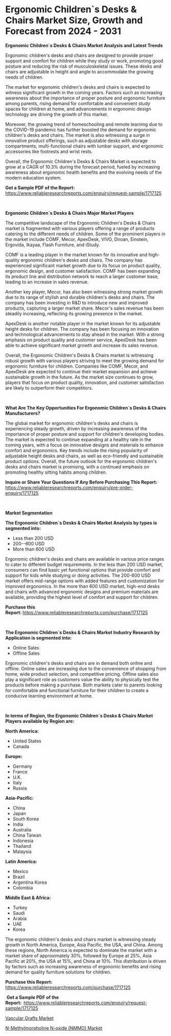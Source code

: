 <p><h1>Ergonomic Children`s Desks & Chairs Market Size, Growth and Forecast from 2024 - 2031</h1></p><p><strong>Ergonomic Children`s Desks & Chairs Market Analysis and Latest Trends</strong></p>
<p><p>Ergonomic children's desks and chairs are designed to provide proper support and comfort for children while they study or work, promoting good posture and reducing the risk of musculoskeletal issues. These desks and chairs are adjustable in height and angle to accommodate the growing needs of children.</p><p>The market for ergonomic children's desks and chairs is expected to witness significant growth in the coming years. Factors such as increasing awareness about the importance of proper posture and ergonomic furniture among parents, rising demand for comfortable and convenient study spaces for children at home, and advancements in ergonomic design technology are driving the growth of this market.</p><p>Moreover, the growing trend of homeschooling and remote learning due to the COVID-19 pandemic has further boosted the demand for ergonomic children's desks and chairs. The market is also witnessing a surge in innovative product offerings, such as adjustable desks with storage compartments, multi-functional chairs with lumbar support, and ergonomic accessories like footrests and wrist rests.</p><p>Overall, the Ergonomic Children's Desks & Chairs Market is expected to grow at a CAGR of 10.3% during the forecast period, fueled by increasing awareness about ergonomic health benefits and the evolving needs of the modern education system.</p></p>
<p><strong>Get a Sample PDF of the Report:&nbsp;</strong> <a href="https://www.reliableresearchreports.com/enquiry/request-sample/1717125">https://www.reliableresearchreports.com/enquiry/request-sample/1717125</a></p>
<p>&nbsp;</p>
<p><strong>Ergonomic Children`s Desks & Chairs Major Market Players</strong></p>
<p><p>The competitive landscape of the Ergonomic Children's Desks & Chairs market is fragmented with various players offering a range of products catering to the different needs of children. Some of the prominent players in the market include COMF, Mecor, ApexDesk, VIVO, Diroan, Einstein, Ergovida, Ikayaa, Flash Furniture, and iStudy.</p><p>COMF is a leading player in the market known for its innovative and high-quality ergonomic children's desks and chairs. The company has experienced significant market growth due to its focus on product quality, ergonomic design, and customer satisfaction. COMF has been expanding its product line and distribution network to reach a larger customer base, leading to an increase in sales revenue.</p><p>Another key player, Mecor, has also been witnessing strong market growth due to its range of stylish and durable children's desks and chairs. The company has been investing in R&D to introduce new and improved products, capturing a larger market share. Mecor's sales revenue has been steadily increasing, reflecting its growing presence in the market.</p><p>ApexDesk is another notable player in the market known for its adjustable height desks for children. The company has been focusing on innovation and technological advancements to stay ahead in the market. With a strong emphasis on product quality and customer service, ApexDesk has been able to achieve significant market growth and increase its sales revenue.</p><p>Overall, the Ergonomic Children's Desks & Chairs market is witnessing robust growth with various players striving to meet the growing demand for ergonomic furniture for children. Companies like COMF, Mecor, and ApexDesk are expected to continue their market expansion and achieve sustainable growth in the future. As the market size continues to grow, players that focus on product quality, innovation, and customer satisfaction are likely to outperform their competitors.</p></p>
<p>&nbsp;</p>
<p><strong>What Are The Key Opportunities For Ergonomic Children`s Desks & Chairs Manufacturers?</strong></p>
<p><p>The global market for ergonomic children's desks and chairs is experiencing steady growth, driven by increasing awareness of the importance of proper posture and support for children's developing bodies. The market is expected to continue expanding at a healthy rate in the coming years, with a focus on innovative designs and materials to enhance comfort and ergonomics. Key trends include the rising popularity of adjustable height desks and chairs, as well as eco-friendly and sustainable product options. Overall, the future outlook for the ergonomic children's desks and chairs market is promising, with a continued emphasis on promoting healthy sitting habits among children.</p></p>
<p><strong>Inquire or Share Your Questions If Any Before Purchasing This Report:</strong> <a href="https://www.reliableresearchreports.com/enquiry/pre-order-enquiry/1717125">https://www.reliableresearchreports.com/enquiry/pre-order-enquiry/1717125</a></p>
<p>&nbsp;</p>
<p><strong>Market Segmentation</strong></p>
<p><strong>The Ergonomic Children`s Desks & Chairs Market Analysis by types is segmented into:</strong></p>
<p><ul><li>Less than 200 USD</li><li>200--600 USD</li><li>More than 600 USD</li></ul></p>
<p><p>Ergonomic children's desks and chairs are available in various price ranges to cater to different budget requirements. In the less than 200 USD market, consumers can find basic yet functional options that provide comfort and support for kids while studying or doing activities. The 200-600 USD market offers mid-range options with added features and customization for improved ergonomics. In the more than 600 USD market, high-end desks and chairs with advanced ergonomic designs and premium materials are available, providing the highest level of comfort and support for children.</p></p>
<p><strong>Purchase this Report:&nbsp;</strong><a href="https://www.reliableresearchreports.com/purchase/1717125">https://www.reliableresearchreports.com/purchase/1717125</a></p>
<p>&nbsp;</p>
<p><strong>The Ergonomic Children`s Desks & Chairs Market Industry Research by Application is segmented into:</strong></p>
<p><ul><li>Online Sales</li><li>Offline Sales</li></ul></p>
<p><p>Ergonomic children's desks and chairs are in demand both online and offline. Online sales are increasing due to the convenience of shopping from home, wide product selection, and competitive pricing. Offline sales also play a significant role as customers value the ability to physically test the products before making a purchase. Both markets cater to parents looking for comfortable and functional furniture for their children to create a conducive learning environment at home.</p></p>
<p>&nbsp;</p>
<p><strong>In terms of Region, the Ergonomic Children`s Desks & Chairs Market Players available by Region are:</strong></p>
<p>
    <p> <strong> North America: </strong>
        <ul>
            <li>United States</li>
            <li>Canada</li>
        </ul>
        </p> 
    <p> <strong> Europe: </strong>
        <ul>
            <li>Germany</li>
            <li>France</li>
            <li>U.K.</li>
            <li>Italy</li>
            <li>Russia</li>
        </ul>
        </p> 
    <p> <strong> Asia-Pacific: </strong>
        <ul>
            <li>China</li>
            <li>Japan</li>
            <li>South Korea</li>
            <li>India</li>
            <li>Australia</li>
            <li>China Taiwan</li>
            <li>Indonesia</li>
            <li>Thailand</li>
            <li>Malaysia</li>
        </ul>
        </p> 
    <p> <strong> Latin America: </strong>
        <ul>
            <li>Mexico</li>
            <li>Brazil</li>
            <li>Argentina Korea</li>
            <li>Colombia</li>
        </ul>
        </p> 
    <p> <strong> Middle East & Africa: </strong>
        <ul>
            <li>Turkey</li>
            <li>Saudi</li>
            <li>Arabia</li>
            <li>UAE</li>
            <li>Korea</li>
        </ul>
    </p>
    </p>
<p><p>The ergonomic children's desks and chairs market is witnessing steady growth in North America, Europe, Asia Pacific, the USA, and China. Among these regions, North America is expected to dominate the market with a market share of approximately 30%, followed by Europe at 25%, Asia Pacific at 20%, the USA at 15%, and China at 10%. This distribution is driven by factors such as increasing awareness of ergonomic benefits and rising demand for quality furniture solutions for children.</p></p>
<p><strong>Purchase this Report: </strong><a href="https://www.reliableresearchreports.com/purchase/1717125">https://www.reliableresearchreports.com/purchase/1717125</a></p>
<p>&nbsp;<strong>Get a Sample PDF of the Report:&nbsp;&nbsp;</strong><a href="https://www.reliableresearchreports.com/enquiry/request-sample/1717125">https://www.reliableresearchreports.com/enquiry/request-sample/1717125</a></p>
<p><strong></strong></p>
<p><p><a href="https://github.com/Whitneyboyettebo9kiw7yr13/Market-Research-Report-List-1/blob/main/vascular-grafts-market.md">Vascular Grafts Market</a></p><p><a href="https://github.com/sonuprakash1/Market-Research-Report-List-1/blob/main/n-methylmorpholine-n-oxide-nmmo-market.md">N-Methylmorpholine N-oxide (NMMO) Market</a></p></p>